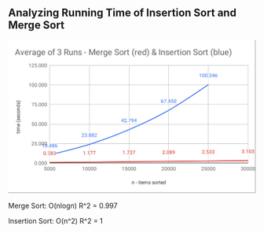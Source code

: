 ## Analyzing Running Time of Insertion Sort and Merge Sort
![Sort Comparison](https://github.com/Kourchenko/CS325-S2019/blob/master/Midterm-Review/SortComparison.png)

Merge Sort:     O(nlogn)
R^2 = 0.997

Insertion Sort: O(n^2)
R^2 = 1
